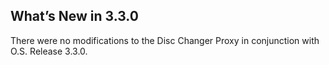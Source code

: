 ## What’s New in 3.3.0

There were no modifications to the Disc Changer Proxy in conjunction with O.S. Release 3.3.0.